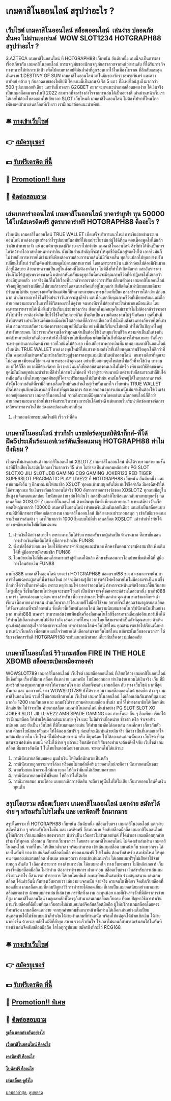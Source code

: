# เกมคาสิโนออนไลน์ สรุปว่าอะไร ?
## เว็บไซต์ เกมคาสิโนออนไลน์ สล็อตออนไลน์  เล่นง่าย ปลอดภัย มั่นคง ไม่ผ่านเอเย่นต์  WOW SLOT1234 HOTGRAPH88 สรุปว่าอะไร ?
3.AZTECA เกมคาสิโนออนไลน์ ที่ HOTGRAPH88 เว็บพนัน อันดับหนึ่ง เกมนี้จะเป็นการเล่าเรื่องเกี่ยวกับ เกมคาสิโนออนไลน์ การผจญภัยของนักผจญภัยสาวสวยจากหน่วยงานลับ ที่ได้รับภารกิจทางทหารให้ทำการเข้าป่า เพื่อไปตามหาสมบัติอันล้ำค่าที่ถูกซ่อนเอาไว้ในเมืองโบราณ ที่ลึกลับและสุดอันตราย
1.DESTINY OF SUN เกมคาสิโนออนไลน์ มาในธีมของจักรวาลพระจันทร์ และดวงอาทิตย์ คล้าย ๆ กับลวดลายของไพ่ยิปซี โดยเกมนี้เป็นเกม 6 รีล 5 แถว ที่มีเพย์ไลน์สูงถึงมากกว่า 500 รูปแบบเลยทีเดียว
และวันนี้ทางเรา G2GBET อยากจะมาแนะนำเกมสล็อตแตกง่าย ได้เงินจริง เป็นเกมสล็อตมาแรงในปี 2022 สามารถที่จะสร้างกำไรจากการเล่นได้เป็นอย่างดี เล่นผ่านหน้าเว็บเราได้เลยไม่ต้องโหลดแอพให้เสียเวลา SLOT เว็บไหนดี เกมคาสิโนออนไลน์ ไม่ต้องไปหาที่ไหนไกล เพียงแค่เข้ามาเล่นสล็อตที่เว็บเรา เรามีเกมสล้อตแนะนำเพียบ

## 🛎 [ทางเข้าเว็บไซต์](https://bit.ly/3SdLNi2)
## 👉 [สมัครยูเซอร์](https://bit.ly/3SdLNi2)
## 💵 [รับฟรีเครดิต ที่นี้](https://bit.ly/3dyRKHj)
## 👑 [Promotion!! พิเศษ](https://bit.ly/3dyRKHj)
## 📱 [ติดต่อสอบถาม](https://bit.ly/3dyRKHj)

## เล่นบาคาร่าออนไลน์ เกมคาสิโนออนไลน์ บาคาร่ายูฟ่า ทุน 50000 ได้โบนัสเครดิตฟรี สูตรบาคาร่าฟรี HOTGRAPH88 คืออะไร ?
เว็บพนัน เกมคาสิโนออนไลน์ TRUE WALLET เบ็ดเสร็จบริการแนวใหม่ การเงินง่ายผ่านระบบออนไลน์ แหล่งลงทุนสร้างกำไรรูปแบบทันสมัยที่ให้ผลประโยชน์แก่ผู้ใช้ดีที่สุด ตอนนี้คงพูดไม่ได้แล้วว่าเงินทำหายากจัง แน่นอนต้นทุนของชีวิตของเราไม่เท่ากัน เกมคาสิโนออนไลน์ สิ่งที่ทำได้นั้นเป็นการไขว่คว้าหาโอกาสหรือหนทางทำกิน นับเป็นส่วนสำคัญที่จะทำให้ทุกชีวิตนั้นอยู่รอดไปได้ เอาจริงมันก็ไม่ง่ายกับการหารายได้เข้ามาที่เพียงต่อความต้องการมากล้นไม่มีวันจบสิ้น ทุกสิ่งแปลกไปทุกอย่างปรับเปลี่ยนไปใหม่ รำเป็นต้องปรับสมดุลไปตามสถานการณ์ โดยเฉพาะการเงิน แต่เก่าก่อนไม่ต้องมีเงินมากก็อยู่ได้สบาย ด้วยภาพความเป็นอยู่ในสังคมที่ไม่ต้องหวือวา ไม่มีสิ่งที่ทำให้เกิดตัณหา และอัตราราคาเงินก็ไม่ได้สูงพุ่งพรวดขนาดนี้ แต่หากหันกลับมาดูทุกวันนี้คนจะมีคุณภาพชีวิตที่ดี ปฏิเสธไม่ได้เลยว่าต้องมีทุนพอตัว  เอาจริงมันก็ไม่ใช่เรื่องที่น่ากลัวหากเราต้องการปรับเปลี่ยนตัวเอง เกมคาสิโนออนไลน์ จริงอยู่ที่ทุกอย่างเปลี่ยนไปแบบก้าวกระโดดจนบางทีคนที่อยู่ในยุดเก่า ยังยึดติดในค่านิยมแบบเดิมจะปรับตามไม่ทัน ทุกอย่างกะทันหันแต่มันก็มีหลากหลายแนวทางเลือกที่เป็นแหล่งสร้างรายได้กว่าแต่ก่อนมาก ค่าเงินของการใช้ในชีวิตประจำวันอาจจะสูงก็จริง แต่เพื่อแลกกับคุณภาพชีวิตที่เพียบพร้อมและเอื้ออำนวยความสะดวกในการใช้ชีวิตของเราให้ดูง่าย จนบางทีเราไม่ต้องทำอะไรลำบากเหมือนเดิม โดยเฉพาะการหารายได้เพิ่มยิ่งนับวันเริ่มแผ่ขยายวงกว้าง สังเกตใหม่คนยุคใหม่เขาทำไมไม่ต้องกลัวว่าจะเอาตังไปทำไร เราต้องมีเงินเก็บไว้ใช้ในบั่นปลายชีวิต นั่นมันเป็นความคิดของคนไม่รู้จักพัฒนา ยุคนี้มันมีสิ่งที่สรรสร้างประโยชน์เติมแต่งเม็ดเงินให้ต่อยอดที่ดีกว่าจะเสียเวลาไปนั่งเก็บตังสวนทางกับรายได้ที่เท่าเดิม สวนกระแสกับความต้องการของมนุษย์ที่มันเพิ่ม อย่างนี้มันก็เริ่มจะไม่พอดี ทำให้เป็นปัญหาใหญ่สำหรับหลายคน ไม่ว่ารวยหรือจนเชื่อว่าทุกคนจำเป็นต้องใช้เงินหมุนเวียนชีวิต ความจำเป็นมันต่างกัน แต่เป้าหมายเดียวกันคือการทำยังไงให้มีรายได้เพิ่มเพื่อมาเติมเต็มในสิ่งที่ต้องการให้พอเหมาะ วันนี้เราจะพาทุกท่านเกาะติดหน้าจอ รวยไวชนิดไม่ต้องรอ เพื่อเสถียรภาพการเงินที่มากพอ เกมคาสิโนออนไลน์ เว็บพนัน TRUE WALLET แหล่งลงทุนใหม่ที่ให้แสวงหาผลกำไรที่เปลี่ยนคุณภาพชีวิตคุณให้ดีกว่าที่เป็น คงเคยเห็นผ่านตากันมาบ้างกับประตูสู่วงการลงทุนเกมเดิมพันพนันออนไลน์  หนทางเดียวที่คุณจะไม่อดตาย เพียงแค่ใช้ความสามารถของตัวคุณเอง อย่างที่บอกคนยุคใหม่เขาไม่กลัวที่จะใช้เงิน บางคนอยากได้ก็ซื้อ อยากมีก็ต้องจัดหา ก็เราหาเงินมาก็เพื่อตอบสนองตนเองไม่ใช่หรือ เพียงแต่วิธีคิดของคนยุคนี้มันมีกลยุทธ์และตัวช่วยที่ดีทำให้การเงินไม่คงที่ จริงอยู่รายจ่ายมากมี แต่รายรับก็สามารถเข้าถี่ยิบได้เหมือนกัน เห็นไหมทุกยุคสมัยอยู่ที่ใครจะปรับสมดุลให้มันเท่ากัน คนนั้นก็จะอยู่ได้ในทุกสถานการณ์ ดังนั้นโอกาสอันดีที่เรามีอีกทางเลือกใหม่ที่คนส่วนใหญ่เริ่มหันเหเทใจ เว็บพนัน TRUE WALLET เปิดให้ลงทุนกับพนันหาผลกำไรเท่าที่คุณต้องการ ต้องบอกก่อนว่าการเล่นพนันมันจำเป็นต้องใช้เงินเข้าออกอยู่ตลอดเวลา เกมคาสิโนออนไลน์ จากเดิมระบบดีมีคุณภาพโลดแล่นบนโลกออนไลน์ก็ถือว่าอำนวยความสะดวกช่วยให้เราจัดสรรบริหารทางการเงินได้อย่างดี แต่หลายเว็บเริ่มนำอีกช่องทางจัดการเสถียรภาพการเงินให้คล่องและปลอดภัยมากที่สุด
1. ฝากถอนด้วยระบบอัตโนมัติ เร็วกว่าที่คิด

## เกมคาสิโนออนไลน์ ข่าวกีฬา แรชฟอร์ดทุบสถิติน้ากิ๊กส์-พี่โด้ฝืด5ประเด็นร้อนเอฟเวอร์ตันเชือดแมนยู HOTGRAPH88 ทำไมถึงนิยม ?
เว็บตรงไม่ผ่านเอเย่นต์ เกมคาสิโนออนไลน์ XSLOTZ เกมคาสิโนออนไลน์ นั้นได้รวบรวมค่ายเกมชั้นนำที่มีชื่อเสียงในระดับโลกเอาไว้มากกว่า 15 ค่าย ไม่ว่าจะเป็นค่ายเกมหลักอย่าง PG SLOT SLOTXO JILI SLOT JDB GAMING CQ9 GAMING JOKER123 RED TIGER SUPERSLOT PRAGMATIC PLAY LIVE22 ที่ HOTGRAPH88 เว็บพนัน อันดับหนึ่ง และค่ายเกมดังอื่น ๆ อีกมากมายให้สมาชิก XSLOT ทุกคนเข้ามาสนุกกันได้แบบไร้ขีดจำกัด มีเครดิตฟรีให้ใช้ครบทุกเกม รับเงินรางวัลแล้วถอนได้จริง 100
อัตราการออกรางวัลของ XOSLOTZ ทุกเกมมีอยู่ในขั้นสูง แจ็คพอตแตกบ่อย โบนัสแตกง่าย เล่นได้เงินไว กดสปินแล้วมีโบนัสแตกกลับมาแทบทุกครั้ง กดเล่นสล็อต XOSLOTZ เกมคาสิโนออนไลน์ ด้วยเงินทุนขั้นต่ำเพียงแค่เบทละ 1 บาทแต่มีรางวัลแจ็คพอตใหญ่มากกว่า 100000 เกมคาสิโนออนไลน์ เท่าของเงินเดิมพันเลยทีเดียว แถมยังเป็นสล็อตแบบสามมิติที่มีภาพกราฟิกคมชัดสวยงาม เกมคาสิโนออนไลน์ มีเสียงเพลงประกอบสนุก ๆ เข้ากับธีมของเกม รวมธีมการเล่นต่าง ๆ เอาไว้มากกว่า 1000 ธีมแบบไม่มีซ้ำ เล่นสล็อต XOSLOT แล้วทำกำไรกันได้อย่างเพลิดเพลินไม่มีเบื่อแน่นอน
1. ฝากเงินได้อย่างสบายใจ เพราะทางเว็บได้รับการยอมรับจากผู้เล่นเป็นจำนวนมาก ศึกษาขั้นตอนการฝากเงินเพิ่มเติมได้ที่ คู่มือการฝากเงิน FUN88
2. ตั้งรหัสได้ด้วยตนเอง โดยใช้อักษรภาษาอังกฤษและตัวเลข ศึกษาขั้นตอนการสมัครสมาชิกเพิ่มเติมได้ที่ คู่มือการสมัครสมาชิก FUN88
3. โอนย้ายเงินไม่กี่ขั้นตอนก็สามารถเข้าสู่ตัวเกมได้แล้ว ศึกษาขั้นตอนการโอนย้ายเพิ่มเติมได้ที่ คู่มือการโอนย้ายเงิน FUN88

มาเก๊า888 เกมคาสิโนออนไลน์ บาคาร่า HOTGRAPH88 ฮอตกราฟ88 ช่องทางชนะการพนัน บาคาร่าโดยเฉพาะผู้เล่นที่พึ่งเข้ามาใหม่ อาจจะมีความรู้สึกว่าการเค้าไพ่หรือลายไพ่ไม่มีความจำเป็น แต่ซึ่งก็กล่าวได้ว่าเป็นการคิดผิด เพราะเหตุว่าเกมไพ่ บาคาร่าออนไลน์ ถ้าหากจะพนันแพ้หรือชนะก็ขึ้นกับลายไพ่สูงที่สุด ซึ่งขึ้นกับลายไพ่ว่าคุณจะชนะหรือแพ้ เป็นตัวเจาะจงโชคเคราะห์ส่วนใดส่วนหนึ่ง มาเก๊า888 บาคาร่า โดยแต่ละคนจะมีแนวทางสำหรับ เพื่อการอ่านลายไพ่ที่แตกต่าง คุณสามารถเข้ามาศึกษาเล่าเรียน เนื้อหาของการเล่น ผ่านเว็บพวกเราได้แบบฟรีไม่มีค่าใช้จ่าย อยากที่จะให้คุณเข้ามาดูกรยละเอียดให้ชัดเจนก่อนที่จะเลือกพนัน ซึ่งเดี๋ยวนี้เว็บพนันออนไลน์ มีความนิยมชมชอบในกรุ๊ปนักพนันเป็นอย่างมาก มาเก๊า888 บาคาร่า สามารถเล่นง่ายเพียงมีเครื่องมือเทคโนโลยีซึ่งสามารถเชื่อมต่ออินเทอร์เน็ตได้ ให้ท่านได้เลือกเล่นแบบไม่มีข้อจำกัด เล่นสถานที่ไหน เวลาไหนก็สามารถทำเป็นดังที่คุณสบาย ถ้าเกิดคุณยังกลุ้มอกกลุ้มใจว่าต้องการจะเลือก บาคาร่าออนไลน์-เว็บไซต์ไหน คุณสามารถเข้าไปเรียนเนื้อหาผ่านหน้าเว็บหลัก เพื่อตนเองแน่ใจว่าอยากได้ เลือกเล่นจากเว็บไซต์ไหน แม้กระนั้นเว็บของพวกเรา ได้รับรางวัลการรันตี HOTGRAPH88 ระกับแนวหน้าสากล เกี่ยวกับเรื่องความปลอดภัย

## เกมคาสิโนออนไลน์ รีวิวเกมสล็อต FIRE IN THE HOLE XBOMB สล็อตระเบิดเหมืองทองคำ
WOWSLOT789 เกมคาสิโนออนไลน์ เว็บไซต์ เกมสล็อตออนไลน์ ที่เรียกได้ว่า เกมคาสิโนออนไลน์ ขึ้นชื่อที่สุด เรื่องที่มีเกม สล็อต ที่แตกง่าย แตกหนัก โบนัสออกบ่อย ทำเงินง่าย แถมได้เงินจริง เว็บ ที่มีสมาชิกนักลงทุนมากมาย ต่างให้ความสนใจ และ เลือกที่จะเล่น เกมสล็อต กับ ทาง เว็บไซต์ มากที่สุดนั้นเอง และ นอกจากนี้ ทาง WOWSLOT789 ยังได้รวบรวม เกมสล็อตออนไลน์ ยอดฮิต ต่าง ๆ เกมคาสิโนออนไลน์ รวมไว้ให้แก่สมาชิกภายใน เว็บไซต์ เกมคาสิโนออนไลน์ ได้เลือกเล่นกันมากที่สุด และ มากถึง 1200 เกมกันเลย และ แถมยังได้รวบรวมค่ายเกมสล็อต ชั้นนำ มาไว้ให้ทางสมาชิกได้เลือกเล่นอีกเช่นกัน ไม่ว่าจะเป็น ค่ายเกมสล็อต เกมคาสิโนออนไลน์ ชั้นนำอย่าง PG SLOT SLOT XO JOKER SLOT JILI LIVE22 AMB SPADE GAMING และ ค่ายชั้นนำ อื่น ๆ อีกเพียบ เรียกได้ว่า มีเกมสล็อต ให้ท่านได้เลือกเล่นมากมาย จุใจ และ ไม่มีคำว่าเบื่อหน่าย ซ้ำซาก หรือ จำเจอย่างแน่นอน และ ยังเป็น เว็บไซต์ ที่มีโหมดทดลองเล่น ให้ท่านสมาชิกได้ลองเล่น ลองศึกษา เกี่ยวกับตัวเกม ศึกษาโบนัสของตัวเกม ให้ได้ลองเล่นฟรี ๆ ก่อนที่จะเดิมพันด้วยเงินจริง ถือว่า เป็นที่เอาอกเอาใจ แก่สมาชิกภายใน เว็บไซต์ ที่ไม่มีประสบการณ์ หรือ มีทุนน้อย ให้ได้ลองเล่นก่อนนั้นเอง เว็บไซต์ ที่สุดแสนจะเพอร์เฟค แบบนี้ หาไม่ได้ง่าย ๆ แล้วนะ รีบสมัครมาสิ รับรองท่านจะต้องติดใจกับ เว็บไซต์ เกมสล็อต ที่มาแรงอันดับ 1 ในไทยในตอนนี้อย่างแน่นอน จะพลาดไม่ได้แล้วนะ
1. กรณีนักมวยสลับมุมแดง มุมน้ำเงิน ให้ยึดชื่อนักมวยเป็นหลัก
2. กรณีนักมวยถูกกรรมการไล่ลง หรือชกไม่สมศักดิ์ศรี มวยออนไลน์จะถือว่า นักมวยคนนั้นชนะ
3. หากเริ่มชกแล้วกรรมไล่นักมวยลง ให้ถือว่ามีผลได้เสียแบบครบยก
4. กรณีนักมวยถอนตัวไม่ขึ้นชก ให้ถือว่าไม่ได้เสีย
5. กรณีมวยเสมอ มวยไล่ลง แบบยกเลิกการตัดสิน จะถือว่าคู่นั้นไม่ได้ไม่เสีย เว็บมวยออนไลน์คืนเงินทุนเต็ม

## สรุปโดยรวม สล็อตเว็บตรง เกมคาสิโนออนไลน์ แตกง่าย สมัครได้ง่าย ๆ พร้อมรับโปรโมชั่น และ เครดิตฟรี อีกมากมาย
สรุปโดยรวม ที่ HOTGRAPH88 เว็บพนัน อันดับหนึ่ง สล็อตเว็บตรง เกมคาสิโนออนไลน์ แตกง่าย สมัครได้ง่าย ๆ พร้อมรับโปรโมชั่น และ เครดิตฟรี อีกมากมาย จีคลับสล็อตมือถือ เกมคาสิโนออนไลน์ ผู้ให้บริการ เว็บเกมสล็อต ของพวกเรา นับว่าเป็น เว็บตรงไม่ผ่านเอเย่นต์ ที่ได้นำเอา เกมสล็อตทุกค่าย เข้ามาให้ทุกคน เลือกเล่น กับทางเว็บพวกเรา โดยตรง เกมคาสิโนออนไลน์ ไม่ต้องเข้าเล่นผ่าน เกมคาสิโนออนไลน์ จากที่ไหน ให้เสียเวล่ำเวลา พร้อมสามารถ เข้าเล่นเกมสล็อต บนหน้าเว็บ ของพวกเรา ได้เลยในทันที ทางเข้าเล่นจีคลับสล็อตมือถือ ทดลองเล่นฟรี โปรโมชั่น ต้อนรับสำหรับ สมาชิกใหม่ ให้ทุกคน ทดลองเล่นเกมสล็อต ทั้งหมด ของพวกเรา ก่อนเข้าเล่นเกมจริง ได้เลยแบบฟรีๆไม่เสียค่าใช้จ่าย เบทถูก อันดับ 1 เลือกทำรายการ ทางด้านการเงิน ได้แบบตามใจ ทางเว็บพวกเรา ไม่มีหลักเกณฑ์ เว็บตรงจีคลับสล็อตมือถือ ไม่ว่าท่าน ต้องการทำรายการ ฝาก-ถอน สล็อตเว็บตรง เงินสำหรับการเล่นเกม ปริมาณเท่าไร ก็สามารถ ทำรายการ ได้เลยโดยทันที ลงทะเบียนเป็นสมาชิก ร่วมสนุกสนาน เล่นเกมสล็อต ได้แล้ววันนี้ กับทางเว็บพวกเรา เล่นง่าย แจกหนัก จ่ายจริง ครบจบในที่เดียว
จีคลับเว็บสล็อตที่ยอดเยี่ยม เกมสล็อตเกมที่ตอบปัญหาวิธีการทำรายได้ยอดเยี่ยม ก็เลยเป็นเกมยอดนิยมอย่างมากมาย สล็อตแตกง่าย ด้วยแบบการเล่นที่เล่นง่าย กราฟิกที่งดงาม ลงทุนน้อย และก็เงินรางวัลที่มีอัตราการจ่ายที่สูง เกมคาสิโนออนไลน์ เหตุผลหลักที่ใครๆก็เข้ามาเล่นเกมสล็อตเว็บตรง ที่ตอบปัญหาวิธีการทำเงิน ผ่านเว็บสล็อตที่ดีเยี่ยมที่สุด เว็บตรงไม่ผ่านเอเย่นต์จีคลับสล็อตมือถือ ผู้ให้บริการเกมสล็อตโดยตรง ที่มาพร้อม เกมสล็อตแตกง่าย จากทุกค่ายเกมชั้นแนวหน้าเพื่อท่านได้เลือกเล่นอย่างเต็มเปี่ยม สนุกสนานได้ไม่ซ้ำแบบแล้วก็ทำเงินได้ง่ายผ่านเกมที่ท่านถนัด พร้อมให้แด่คุณได้ฝากเบิกเงิน ได้ง่ายมากยิ่งขึ้น ด้วยระบบอัตโนมัติที่ล้ำยุค สบาย รวดเร็วทันใจ ใช้เวลาไม่นานก็สามารถเข้าเล่นได้ในทันที ทางเข้าเล่นจีคลับสล็อตมือถือ ไฮโลทุกรูปแบบ สมัครถึงที่กะไว้ RCG168

## 🛎 [ทางเข้าเว็บไซต์](https://bit.ly/3SdLNi2)
## 👉 [สมัครยูเซอร์](https://bit.ly/3SdLNi2)
## 💵 [รับฟรีเครดิต ที่นี้](https://bit.ly/3dyRKHj)
## 👑 [Promotion!! พิเศษ](https://bit.ly/3dyRKHj)
## 📱 [ติดต่อสอบถาม](https://bit.ly/3dyRKHj)

#### [รูเล็ต แตกต่างกันอย่างไร](https://atom.io/themes/รูเล็ต%20แตกต่างกันอย่างไร)
#### [เว็บคาสิโนออนไลน์ คืออะไร](https://atom.io/themes/เว็บคาสิโนออนไลน์%20คืออะไร)
#### [เครดิตฟรี คืออะไร](https://atom.io/themes/เครดิตฟรี%20คืออะไร)
#### [โบนัสฟรี คืออะไร](https://atom.io/themes/โบนัสฟรี%20คืออะไร)
#### [เล่นสล็อต ดูยังไง](https://atom.io/themes/เล่นสล็อต%20ดูยังไง)

[ผลบอลล่าสุด](https://siamsport.tv "ผลบอลล่าสุด"), [ดูบอลสด](https://siamsport.tv/ดูบอลสด "ดูบอลสด")